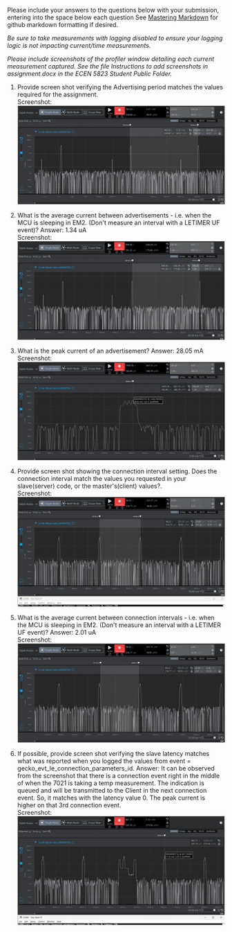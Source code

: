 Please include your answers to the questions below with your submission, entering into the space below each question
See [Mastering Markdown](https://guides.github.com/features/mastering-markdown/) for github markdown formatting if desired.

*Be sure to take measurements with logging disabled to ensure your logging logic is not impacting current/time measurements.*

*Please include screenshots of the profiler window detailing each current measurement captured.  See the file Instructions to add screenshots in assignment.docx in the ECEN 5823 Student Public Folder.*

1. Provide screen shot verifying the Advertising period matches the values required for the assignment.
   <br>Screenshot:  
   ![advertising_period](Images/assignment5_Q1.jpg)  

2. What is the average current between advertisements - i.e. when the MCU is sleeping in EM2. (Don't measure an interval with a LETIMER UF event)?
   Answer: 1.34 uA
   <br>Screenshot:  
   ![avg_current_between_advertisements](Images/assignment5_Q2.jpg)  

3. What is the peak current of an advertisement? 
   Answer: 28.05 mA
   <br>Screenshot:  
   ![peak_current_of_advertisement](Images/assignment5_Q3.jpg)  

4. Provide screen shot showing the connection interval setting. Does the connection interval match the values you requested in your slave(server) code, or the master's(client) values?.
   <br>Screenshot: 
   ![connection_interval](Images/assignment5_Q4.jpg)  

5. What is the average current between connection intervals - i.e. when the MCU is sleeping in EM2. (Don't measure an interval with a LETIMER UF event)?
   Answer: 2.01 uA
   <br>Screenshot:  
   ![avg_current_between_connection_intervals](Images/assignment5_Q5.jpg)  

6. If possible, provide screen shot verifying the slave latency matches what was reported when you logged the values from event = gecko_evt_le_connection_parameters_id.
   Answer: It can be observed from the screenshot that there is a connection event right in the middle of when the 7021 is taking a temp measurement. The indication is queued and will be transmitted to the Client in the next connection event. So, it matches with the latency value 0. The peak current is higher on that 3rd connection event. 
   <br>Screenshot:  
   ![slave_latency](Images/assignment5_Q6.jpg)  

